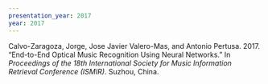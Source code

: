 ```yaml
---
presentation_year: 2017
year: 2017
---
```


Calvo-Zaragoza, Jorge, Jose Javier Valero-Mas, and Antonio Pertusa. 2017. “End-to-End Optical Music Recognition Using Neural Networks.” In <i>Proceedings of the 18th International Society for Music Information Retrieval Conference (ISMIR)</i>. Suzhou, China.
